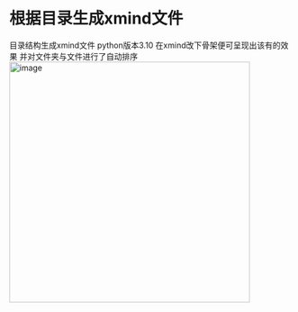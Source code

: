 # 根据目录生成xmind文件
目录结构生成xmind文件
python版本3.10
在xmind改下骨架便可呈现出该有的效果
并对文件夹与文件进行了自动排序
<img width="427" alt="image" src="https://github.com/user-attachments/assets/29a078ea-dbb7-4e95-a56c-3df33a5a1b1d" />
